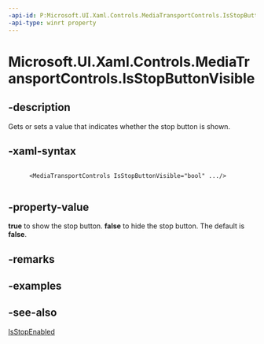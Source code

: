 ```yaml
---
-api-id: P:Microsoft.UI.Xaml.Controls.MediaTransportControls.IsStopButtonVisible
-api-type: winrt property
---
```


<!-- Property syntax
public bool IsStopButtonVisible { get;  set; }
-->

# Microsoft.UI.Xaml.Controls.MediaTransportControls.IsStopButtonVisible

## -description
Gets or sets a value that indicates whether the stop button is shown.

## -xaml-syntax
```xaml

      <MediaTransportControls IsStopButtonVisible="bool" .../>
    
```


## -property-value
**true** to show the stop button. **false** to hide the stop button. The default is **false**.

## -remarks

## -examples

## -see-also
[IsStopEnabled](mediatransportcontrols_isstopenabled.md)
